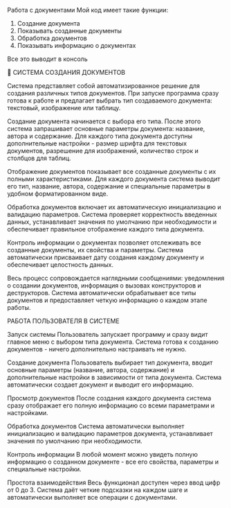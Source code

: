 Работа с документами
Мой код имеет такие функции:

1. Создание документа
2. Показывать созданные документы
3. Обработка документов
4. Показывать информацию о документах

Все это выводит в консоль

🏪 СИСТЕМА СОЗДАНИЯ ДОКУМЕНТОВ

Система представляет собой автоматизированное решение для создания различных типов документов. При запуске программа сразу готова к работе и предлагает выбрать тип создаваемого документа: текстовый, изображение или таблицу.

Создание документа начинается с выбора его типа. После этого система запрашивает основные параметры документа: название, автора и содержание. Для каждого типа документа доступны дополнительные настройки - размер шрифта для текстовых документов, разрешение для изображений, количество строк и столбцов для таблиц.

Отображение документов показывает все созданные документы с их полными характеристиками. Для каждого документа система выводит его тип, название, автора, содержание и специальные параметры в удобном форматированном виде.

Обработка документов включает их автоматическую инициализацию и валидацию параметров. Система проверяет корректность введенных данных, устанавливает значения по умолчанию при необходимости и обеспечивает правильное отображение каждого типа документа.

Контроль информации о документах позволяет отслеживать все созданные документы, их свойства и параметры. Система автоматически присваивает дату создания каждому документу и обеспечивает целостность данных.

Весь процесс сопровождается наглядными сообщениями: уведомления о создании документов, информация о вызовах конструкторов и деструкторов. Система автоматически обрабатывает все типы документов и предоставляет четкую информацию о каждом этапе работы.

РАБОТА ПОЛЬЗОВАТЕЛЯ В СИСТЕМЕ

Запуск системы
Пользователь запускает программу и сразу видит главное меню с выбором типа документа. Система готова к созданию документов - ничего дополнительно настраивать не нужно.

Создание документа
Пользователь выбирает тип документа, вводит основные параметры (название, автора, содержание) и дополнительные настройки в зависимости от типа документа. Система автоматически создает документ и выводит его информацию.

Просмотр документов
После создания каждого документа система сразу отображает его полную информацию со всеми параметрами и настройками.

Обработка документов
Система автоматически выполняет инициализацию и валидацию параметров документа, устанавливает значения по умолчанию при необходимости.

Контроль информации
В любой момент можно увидеть полную информацию о созданном документе - все его свойства, параметры и специальные настройки.

Простота взаимодействия
Весь функционал доступен через ввод цифр от 0 до 3. Система даёт четкие подсказки на каждом шаге и автоматически выполняет все операции с документами.

